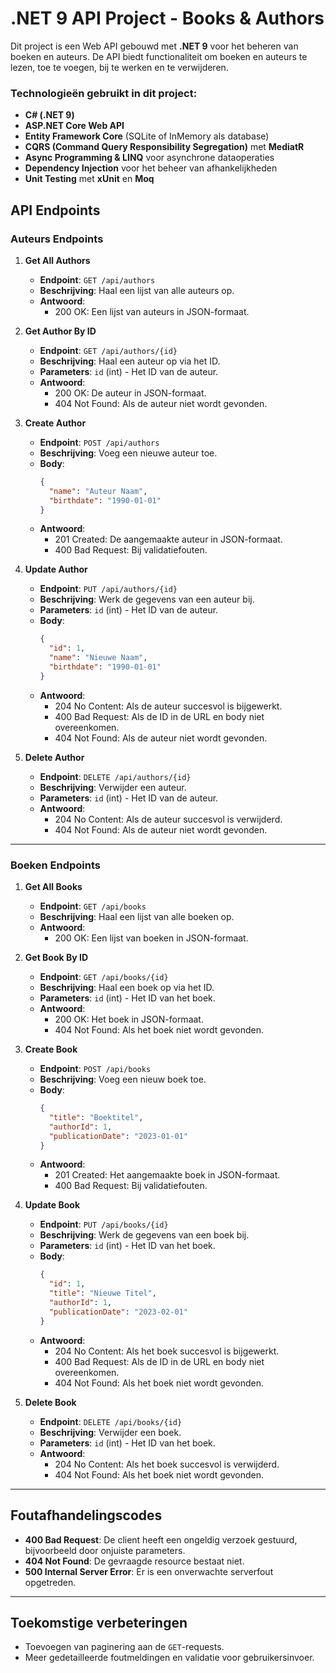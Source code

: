 # .NET 9 API Project - Books & Authors

Dit project is een Web API gebouwd met **.NET 9** voor het beheren van boeken en auteurs. De API biedt functionaliteit om boeken en auteurs te lezen, toe te voegen, bij te werken en te verwijderen.

### Technologieën gebruikt in dit project:
- **C# (.NET 9)**
- **ASP.NET Core Web API**
- **Entity Framework Core** (SQLite of InMemory als database)
- **CQRS (Command Query Responsibility Segregation)** met **MediatR**
- **Async Programming & LINQ** voor asynchrone dataoperaties
- **Dependency Injection** voor het beheer van afhankelijkheden
- **Unit Testing** met **xUnit** en **Moq**

## API Endpoints

### Auteurs Endpoints

1. **Get All Authors**
   - **Endpoint**: `GET /api/authors`
   - **Beschrijving**: Haal een lijst van alle auteurs op.
   - **Antwoord**:
     - 200 OK: Een lijst van auteurs in JSON-formaat.

2. **Get Author By ID**
   - **Endpoint**: `GET /api/authors/{id}`
   - **Beschrijving**: Haal een auteur op via het ID.
   - **Parameters**: `id` (int) - Het ID van de auteur.
   - **Antwoord**:
     - 200 OK: De auteur in JSON-formaat.
     - 404 Not Found: Als de auteur niet wordt gevonden.

3. **Create Author**
   - **Endpoint**: `POST /api/authors`
   - **Beschrijving**: Voeg een nieuwe auteur toe.
   - **Body**:
     ```json
     {
       "name": "Auteur Naam",
       "birthdate": "1990-01-01"
     }
     ```
   - **Antwoord**:
     - 201 Created: De aangemaakte auteur in JSON-formaat.
     - 400 Bad Request: Bij validatiefouten.

4. **Update Author**
   - **Endpoint**: `PUT /api/authors/{id}`
   - **Beschrijving**: Werk de gegevens van een auteur bij.
   - **Parameters**: `id` (int) - Het ID van de auteur.
   - **Body**:
     ```json
     {
       "id": 1,
       "name": "Nieuwe Naam",
       "birthdate": "1990-01-01"
     }
     ```
   - **Antwoord**:
     - 204 No Content: Als de auteur succesvol is bijgewerkt.
     - 400 Bad Request: Als de ID in de URL en body niet overeenkomen.
     - 404 Not Found: Als de auteur niet wordt gevonden.

5. **Delete Author**
   - **Endpoint**: `DELETE /api/authors/{id}`
   - **Beschrijving**: Verwijder een auteur.
   - **Parameters**: `id` (int) - Het ID van de auteur.
   - **Antwoord**:
     - 204 No Content: Als de auteur succesvol is verwijderd.
     - 404 Not Found: Als de auteur niet wordt gevonden.

---

### Boeken Endpoints

1. **Get All Books**
   - **Endpoint**: `GET /api/books`
   - **Beschrijving**: Haal een lijst van alle boeken op.
   - **Antwoord**:
     - 200 OK: Een lijst van boeken in JSON-formaat.

2. **Get Book By ID**
   - **Endpoint**: `GET /api/books/{id}`
   - **Beschrijving**: Haal een boek op via het ID.
   - **Parameters**: `id` (int) - Het ID van het boek.
   - **Antwoord**:
     - 200 OK: Het boek in JSON-formaat.
     - 404 Not Found: Als het boek niet wordt gevonden.

3. **Create Book**
   - **Endpoint**: `POST /api/books`
   - **Beschrijving**: Voeg een nieuw boek toe.
   - **Body**:
     ```json
     {
       "title": "Boektitel",
       "authorId": 1,
       "publicationDate": "2023-01-01"
     }
     ```
   - **Antwoord**:
     - 201 Created: Het aangemaakte boek in JSON-formaat.
     - 400 Bad Request: Bij validatiefouten.

4. **Update Book**
   - **Endpoint**: `PUT /api/books/{id}`
   - **Beschrijving**: Werk de gegevens van een boek bij.
   - **Parameters**: `id` (int) - Het ID van het boek.
   - **Body**:
     ```json
     {
       "id": 1,
       "title": "Nieuwe Titel",
       "authorId": 1,
       "publicationDate": "2023-02-01"
     }
     ```
   - **Antwoord**:
     - 204 No Content: Als het boek succesvol is bijgewerkt.
     - 400 Bad Request: Als de ID in de URL en body niet overeenkomen.
     - 404 Not Found: Als het boek niet wordt gevonden.

5. **Delete Book**
   - **Endpoint**: `DELETE /api/books/{id}`
   - **Beschrijving**: Verwijder een boek.
   - **Parameters**: `id` (int) - Het ID van het boek.
   - **Antwoord**:
     - 204 No Content: Als het boek succesvol is verwijderd.
     - 404 Not Found: Als het boek niet wordt gevonden.

---

## Foutafhandelingscodes

- **400 Bad Request**: De client heeft een ongeldig verzoek gestuurd, bijvoorbeeld door onjuiste parameters.
- **404 Not Found**: De gevraagde resource bestaat niet.
- **500 Internal Server Error**: Er is een onverwachte serverfout opgetreden.

---

## Toekomstige verbeteringen

- Toevoegen van paginering aan de `GET`-requests.
- Meer gedetailleerde foutmeldingen en validatie voor gebruikersinvoer.

